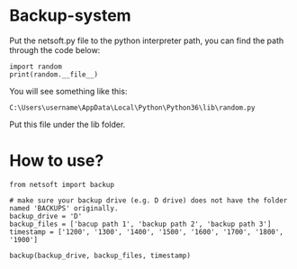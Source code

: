 # Backup-system
Put the netsoft.py file to the python interpreter path, you can find the path through the code below:
```
import random
print(random.__file__)
```
You will see something like this:
```
C:\Users\username\AppData\Local\Python\Python36\lib\random.py
```
Put this file under the lib folder.

# How to use?
```
from netsoft import backup

# make sure your backup drive (e.g. D drive) does not have the folder named 'BACKUPS' originally.
backup_drive = 'D'
backup_files = ['bacup path 1', 'backup path 2', 'backup path 3']
timestamp = ['1200', '1300', '1400', '1500', '1600', '1700', '1800', '1900']

backup(backup_drive, backup_files, timestamp)
```
